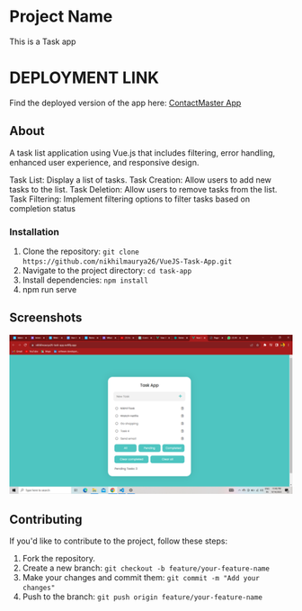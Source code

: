 # Project Name

This is a Task app

# DEPLOYMENT LINK 
Find the deployed version of the app here: [ContactMaster App](https://nikhilmaurya26-task-app.netlify.app/)

## About
A task list application using Vue.js that includes filtering, error handling, enhanced user experience, and responsive design. 

Task List: Display a list of tasks.
Task Creation: Allow users to add new tasks to the list.
Task Deletion: Allow users to remove tasks from the list.
Task Filtering: Implement filtering options to filter tasks based on completion status


### Installation

1. Clone the repository: `git clone https://github.com/nikhilmaurya26/VueJS-Task-App.git`
2. Navigate to the project directory: `cd task-app`
3. Install dependencies: `npm install`
4. npm run serve


## Screenshots



![Screenshot 1](./Screenshot%20(18).png)


## Contributing

If you'd like to contribute to the project, follow these steps:

1. Fork the repository.
2. Create a new branch: `git checkout -b feature/your-feature-name`
3. Make your changes and commit them: `git commit -m "Add your changes"`
4. Push to the branch: `git push origin feature/your-feature-name`

